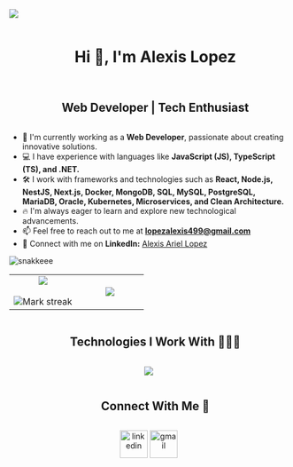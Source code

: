 


<img src="https://user-images.githubusercontent.com/73097560/115834477-dbab4500-a447-11eb-908a-139a6edaec5c.gif">

<div id="user-content-toc">
  <ul align="center">
    <summary><h1 style="display: inline-block">Hi 👋, I'm Alexis Lopez</h1></summary>
  </ul>
</div>



<div id="user-content-toc">
  <ul align="center">
    <summary><h2 style="display: inline-block">Web Developer | Tech Enthusiast</h2></summary>
  </ul>
</div>

- 🔭 I'm currently working as a **Web Developer**, passionate about creating innovative solutions.
- 💻 I have experience with languages like **JavaScript (JS), TypeScript (TS), and .NET.**
- 🛠️ I work with frameworks and technologies such as **React, Node.js, NestJS, Next.js, Docker, MongoDB, SQL, MySQL, PostgreSQL, MariaDB, Oracle, Kubernetes, Microservices, and Clean Architecture.**
- 🔥 I'm always eager to learn and explore new technological advancements.
- 📫 Feel free to reach out to me at **lopezalexis499@gmail.com**
- 💼 Connect with me on **LinkedIn:** [Alexis Ariel Lopez](https://www.linkedin.com/in/alexis-ariel-lopez-709965180/)



 
 ![snakkeee](https://raw.githubusercontent.com/alesl10/snk/output/github-contribution-grid-snake-dark.svg)



<p align="center">
  <table align="center">
<tr border="none">
<td width="50%" align="center">
    <img  align="center"  src="https://github-readme-stats.vercel.app/api?username=alesl10&theme=dark&show_icons=true&count_private=true" />
    <br></br>
    <img  title="🔥 Get streak stats for your profile at git.io/streak-stats" alt="Mark streak" src="https://github-readme-streak-stats.herokuapp.com/?user=alesl10&theme=dark&hide_border=false" />
  </td>

<td width="50%" align="center">
    <img  align="center"  src="https://github-readme-stats.anuraghazra1.vercel.app/api/top-langs/?username=alesl10&theme=dark&hide_border=false&no-bg=true&no-frame=true&langs_count=10"/>
  </td>
</tr>
</table>

</p>
<div id="user-content-toc">
  <ul align="center">
    <summary><h2 style="display: inline-block">Technologies I Work With 👨🏻‍💻</h2></summary>
  </ul>
</div>
<p align="center">
  <a href="https://skillicons.dev">
    <img src="https://skillicons.dev/icons?i=js,ts,.net,react,nodejs,nestjs,nextjs,docker,mongodb,sql,mysql,postgresql,mariadb,oracle,kubernetes,html,css&perline=14" />
  </a>
</p>

<div id="user-content-toc">
  <ul align="center">
    <summary><h2 style="display: inline-block">Connect With Me 🤝</h2></summary>
  </ul>
</div>

<p align="center">
<a href="https://www.linkedin.com/in/alexis-ariel-lopez-709965180/" target="blank"><img align="center" src="https://user-images.githubusercontent.com/88904952/234979284-68c11d7f-1acc-4f0c-ac78-044e1037d7b0.png" alt="linkedin" height="50" width="50" /></a>
<a href="mailto:lopezalexis499@gmail.com" target="blank"><img align="center" src="https://user-images.githubusercontent.com/88904952/234987504-24263b1a-082f-4101-8731-b113116dc027.png" alt="gmail" height="50" width="50" /></a>
</p>

